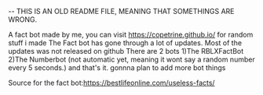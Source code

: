 -- THIS IS AN OLD README FILE, MEANING THAT SOMETHINGS ARE WRONG.

A fact bot made by me, you can visit https://copetrine.github.io/   for random stuff i made 
The Fact bot has gone through a lot of updates.
Most of the updates was not released on github
There are 2 bots
1)The RBLXFactBot
2)The Numberbot (not automatic yet, meaning it wont say a random number every 5 seconds.)
and that's it. gonnna plan to add more bot things


Source for the fact bot:https://bestlifeonline.com/useless-facts/
